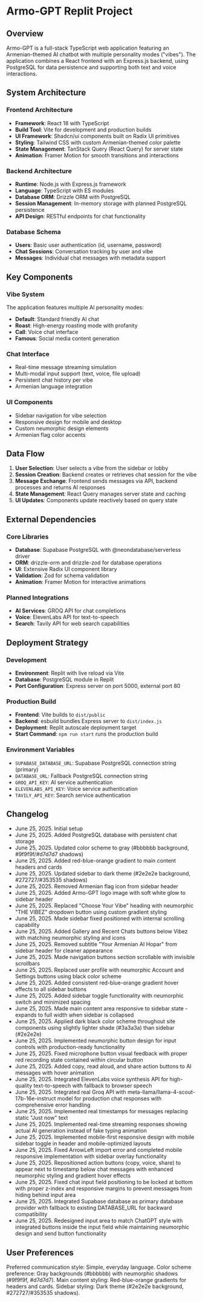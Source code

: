 # Armo-GPT Replit Project

## Overview

Armo-GPT is a full-stack TypeScript web application featuring an Armenian-themed AI chatbot with multiple personality modes ("vibes"). The application combines a React frontend with an Express.js backend, using PostgreSQL for data persistence and supporting both text and voice interactions.

## System Architecture

### Frontend Architecture
- **Framework**: React 18 with TypeScript
- **Build Tool**: Vite for development and production builds
- **UI Framework**: Shadcn/ui components built on Radix UI primitives
- **Styling**: Tailwind CSS with custom Armenian-themed color palette
- **State Management**: TanStack Query (React Query) for server state
- **Animation**: Framer Motion for smooth transitions and interactions

### Backend Architecture
- **Runtime**: Node.js with Express.js framework
- **Language**: TypeScript with ES modules
- **Database ORM**: Drizzle ORM with PostgreSQL
- **Session Management**: In-memory storage with planned PostgreSQL persistence
- **API Design**: RESTful endpoints for chat functionality

### Database Schema
- **Users**: Basic user authentication (id, username, password)
- **Chat Sessions**: Conversation tracking by user and vibe
- **Messages**: Individual chat messages with metadata support

## Key Components

### Vibe System
The application features multiple AI personality modes:
- **Default**: Standard friendly AI chat
- **Roast**: High-energy roasting mode with profanity
- **Call**: Voice chat interface
- **Famous**: Social media content generation

### Chat Interface
- Real-time message streaming simulation
- Multi-modal input support (text, voice, file upload)
- Persistent chat history per vibe
- Armenian language integration

### UI Components
- Sidebar navigation for vibe selection
- Responsive design for mobile and desktop
- Custom neumorphic design elements
- Armenian flag color accents

## Data Flow

1. **User Selection**: User selects a vibe from the sidebar or lobby
2. **Session Creation**: Backend creates or retrieves chat session for the vibe
3. **Message Exchange**: Frontend sends messages via API, backend processes and returns AI responses
4. **State Management**: React Query manages server state and caching
5. **UI Updates**: Components update reactively based on query state

## External Dependencies

### Core Libraries
- **Database**: Supabase PostgreSQL with @neondatabase/serverless driver
- **ORM**: drizzle-orm and drizzle-zod for database operations
- **UI**: Extensive Radix UI component library
- **Validation**: Zod for schema validation
- **Animation**: Framer Motion for interactive animations

### Planned Integrations
- **AI Services**: GROQ API for chat completions
- **Voice**: ElevenLabs API for text-to-speech
- **Search**: Tavily API for web search capabilities

## Deployment Strategy

### Development
- **Environment**: Replit with live reload via Vite
- **Database**: PostgreSQL module in Replit
- **Port Configuration**: Express server on port 5000, external port 80

### Production Build
- **Frontend**: Vite builds to `dist/public`
- **Backend**: esbuild bundles Express server to `dist/index.js`
- **Deployment**: Replit autoscale deployment target
- **Start Command**: `npm run start` runs the production build

### Environment Variables
- `SUPABASE_DATABASE_URL`: Supabase PostgreSQL connection string (primary)
- `DATABASE_URL`: Fallback PostgreSQL connection string
- `GROQ_API_KEY`: AI service authentication
- `ELEVENLABS_API_KEY`: Voice service authentication
- `TAVILY_API_KEY`: Search service authentication

## Changelog
- June 25, 2025. Initial setup
- June 25, 2025. Added PostgreSQL database with persistent chat storage
- June 25, 2025. Updated color scheme to gray (#bbbbbb background, #9f9f9f/#d7d7d7 shadows)
- June 25, 2025. Added red-blue-orange gradient to main content headers and cards
- June 25, 2025. Updated sidebar to dark theme (#2e2e2e background, #272727/#353535 shadows)
- June 25, 2025. Removed Armenian flag icon from sidebar header
- June 25, 2025. Added Armo-GPT logo image with soft white glow to sidebar header
- June 25, 2025. Replaced "Choose Your Vibe" heading with neumorphic "THE VIBEZ" dropdown button using custom gradient styling
- June 25, 2025. Made sidebar fixed positioned with internal scrolling capability
- June 25, 2025. Added Gallery and Recent Chats buttons below Vibez with matching neumorphic styling and icons
- June 25, 2025. Removed subtitle "Your Armenian AI Hopar" from sidebar header for cleaner appearance
- June 25, 2025. Made navigation buttons section scrollable with invisible scrollbars
- June 25, 2025. Replaced user profile with neumorphic Account and Settings buttons using black color scheme
- June 25, 2025. Added consistent red-blue-orange gradient hover effects to all sidebar buttons
- June 25, 2025. Added sidebar toggle functionality with neumorphic switch and minimized spacing
- June 25, 2025. Made main content area responsive to sidebar state - expands to full width when sidebar is collapsed
- June 25, 2025. Applied dark black color scheme throughout site components using slightly lighter shade (#3a3a3a) than sidebar (#2e2e2e)
- June 25, 2025. Implemented neumorphic button design for input controls with production-ready functionality
- June 25, 2025. Fixed microphone button visual feedback with proper red recording state contained within circular button
- June 25, 2025. Added copy, read aloud, and share action buttons to AI messages with hover animation
- June 25, 2025. Integrated ElevenLabs voice synthesis API for high-quality text-to-speech with fallback to browser speech
- June 25, 2025. Integrated real Groq API with meta-llama/llama-4-scout-17b-16e-instruct model for production chat responses with comprehensive error handling
- June 25, 2025. Implemented real timestamps for messages replacing static "Just now" text
- June 25, 2025. Implemented real-time streaming responses showing actual AI generation instead of fake typing animation
- June 25, 2025. Implemented mobile-first responsive design with mobile sidebar toggle in header and mobile-optimized layouts
- June 25, 2025. Fixed ArrowLeft import error and completed mobile responsive implementation with sidebar overlay functionality
- June 25, 2025. Repositioned action buttons (copy, voice, share) to appear next to timestamp below chat messages with enhanced neumorphic styling and gradient hover effects
- June 25, 2025. Fixed chat input field positioning to be locked at bottom with proper z-index and responsive margins to prevent messages from hiding behind input area
- June 25, 2025. Integrated Supabase database as primary database provider with fallback to existing DATABASE_URL for backward compatibility
- June 25, 2025. Redesigned input area to match ChatGPT style with integrated buttons inside the input field while maintaining neumorphic design and send button functionality

## User Preferences

Preferred communication style: Simple, everyday language.
Color scheme preference: Gray backgrounds (#bbbbbb) with neumorphic shadows (#9f9f9f, #d7d7d7).
Main content styling: Red-blue-orange gradients for headers and cards.
Sidebar styling: Dark theme (#2e2e2e background, #272727/#353535 shadows).